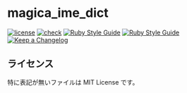 # magica_ime_dict

[![license](https://img.shields.io/badge/license-MIT-green)](https://spdx.org/licenses/MIT.html)
[![check](https://github.com/matunnkazumi/magica_ime_dict/workflows/check/badge.svg)](https://github.com/matunnkazumi/magica_ime_dict/actions?query=workflow%3A%22check%22)
[![Ruby Style Guide](https://img.shields.io/badge/code_style-rubocop-brightgreen.svg)](https://github.com/rubocop-hq/rubocop)
[![Ruby Style Guide](https://img.shields.io/badge/code_style-community-brightgreen.svg)](https://rubystyle.guide)
[![Keep a Changelog](https://img.shields.io/badge/changelog-Keep%20a%20Changelog%20v1.0.0-%23E05735)](./CHANGELOG.md)

## ライセンス
特に表記が無いファイルは MIT License です。
